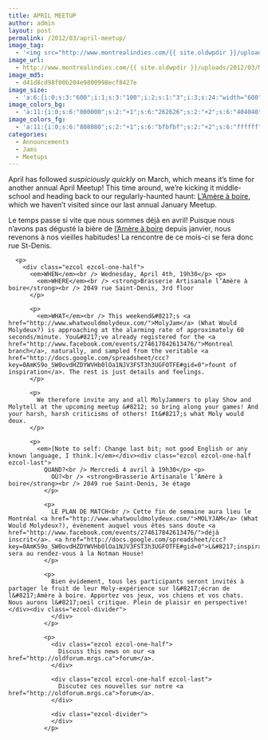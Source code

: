 ```yaml
---
title: APRIL MEETUP
author: admin
layout: post
permalink: /2012/03/april-meetup/
image_tag:
  - '<img src="http://www.montrealindies.com/{{ site.oldwpdir }}/uploads/2012/03/MRGS_12_04_Website.png?w=840"   alt="" title="MRGS_12_04_Website"   class="aligncenter size-full wp-image-311"  />'
image_url:
  - http://www.montrealindies.com/{{ site.oldwpdir }}/uploads/2012/03/MRGS_12_04_Website.png
image_md5:
  - d41d8cd98f00b204e9800998ecf8427e
image_size:
  - 'a:6:{i:0;s:3:"600";i:1;s:3:"100";i:2;s:1:"3";i:3;s:24:"width="600" height="100"";s:4:"bits";s:1:"8";s:4:"mime";s:9:"image/png";}'
image_colors_bg:
  - 'a:11:{i:0;s:6:"000000";s:2:"+1";s:6:"262626";s:2:"+2";s:6:"404040";s:2:"+3";s:6:"808080";s:2:"+4";s:6:"bfbfbf";s:2:"+5";s:6:"e6e6e6";i:-1;s:6:"000000";i:-2;s:6:"000000";i:-3;s:6:"000000";i:-4;s:6:"000000";i:-5;s:6:"000000";}'
image_colors_fg:
  - 'a:11:{i:0;s:6:"808080";s:2:"+1";s:6:"bfbfbf";s:2:"+2";s:6:"ffffff";s:2:"+3";s:6:"000000";s:2:"+4";s:6:"000000";s:2:"+5";s:6:"000000";i:-1;s:6:"808080";i:-2;s:6:"808080";i:-3;s:6:"808080";i:-4;s:6:"808080";i:-5;s:6:"808080";}'
categories:
  - Announcements
  - Jams
  - Meetups
---
```

<div class="ezcol ezcol-one-half">
  <p>
    April has followed <em>suspiciously quickly</em> on March, which means it&#8217;s time for another annual April Meetup! This time around, we&#8217;re kicking it middle-school and heading back to our regularly-haunted haunt: <a href="http://www.amereaboire.com/">L&#8217;Amère à boire</a>, which we haven&#8217;t visited since our last annual January Meetup.</div><div class="ezcol ezcol-one-half ezcol-last">
      <p>
        Le temps passe si vite que nous sommes déjà en avril! Puisque nous n&#8217;avons pas dégusté la bière de <a href="http://www.amereaboire.com/">l&#8217;Amère à boire</a> depuis janvier, nous revenons à nos vieilles habitudes! La rencontre de ce mois-ci se fera donc rue St-Denis.</div><div class="ezcol-divider">
        </div>
      </p>
      
      <p>
        <div class="ezcol ezcol-one-half">
          <em>WHEN</em><br /> Wednesday, April 4th, 19h30</p> <p>
            <em>WHERE</em><br /> <strong>Brasserie Artisanale l’Amère à boire</strong><br /> 2049 rue Saint-Denis, 3rd floor
          </p>
          
          <p>
            <em>WHAT</em><br /> This weekend&#8217;s <a href="http://www.whatwouldmolydeux.com/">MolyJam</a> (What Would Molydeux?) is approaching at the alarming rate of approximately 60 seconds/minute. You&#8217;ve already registered for the <a href="http://www.facebook.com/events/274617842613476/">Montreal branch</a>, naturally, and sampled from the veritable <a href="http://docs.google.com/spreadsheet/ccc?key=0AmKS9o_SW0ovdHZDYWVHb0lOa1NJV3FST3h3UGFOTFE#gid=0">fount of inspiration</a>. The rest is just details and feelings.
          </p>
          
          <p>
            We therefore invite any and all MolyJammers to play Show and Molytell at the upcoming meetup &#8212; so bring along your games! And your harsh, harsh criticisms of others! It&#8217;s what Moly would deux.
          </p>
          
          <p>
            <em>[Note to self: Change last bit; not good English or any known language, I think.]</em></div><div class="ezcol ezcol-one-half ezcol-last">
              QUAND?<br /> Mercredi 4 avril à 19h30</p> <p>
                OÙ?<br /> <strong>Brasserie Artisanale l’Amère à boire</strong><br /> 2049 rue Saint-Denis, 3e étage
              </p>
              
              <p>
                LE PLAN DE MATCH<br /> Cette fin de semaine aura lieu le Montréal <a href="http://www.whatwouldmolydeux.com/">MOLYJAM</a> (What Would Molydeux?), évènement auquel vous êtes sans doute <a href="http://www.facebook.com/events/274617842613476/">déjà inscrit</a>. <a href="http://docs.google.com/spreadsheet/ccc?key=0AmKS9o_SW0ovdHZDYWVHb0lOa1NJV3FST3h3UGFOTFE#gid=0">L&#8217;inspiration</a> sera au rendez-vous à la Notman House!
              </p>
              
              <p>
                Bien évidement, tous les participants seront invités à partager le fruit de leur Moly-expérience sur l&#8217;écran de l&#8217;Amère à boire. Apportez vos jeux, vos chiens et vos chats. Nous aurons l&#8217;oeil critique. Plein de plaisir en perspective!</div><div class="ezcol-divider">
                </div>
              </p>
              
              <p>
                <div class="ezcol ezcol-one-half">
                  Discuss this news on our <a href="http://oldforum.mrgs.ca">forum</a>.
                </div>
                
                <div class="ezcol ezcol-one-half ezcol-last">
                  Discutez ces nouvelles sur notre <a href="http://oldforum.mrgs.ca">forum</a>.
                </div>
                
                <div class="ezcol-divider">
                </div>
              </p>